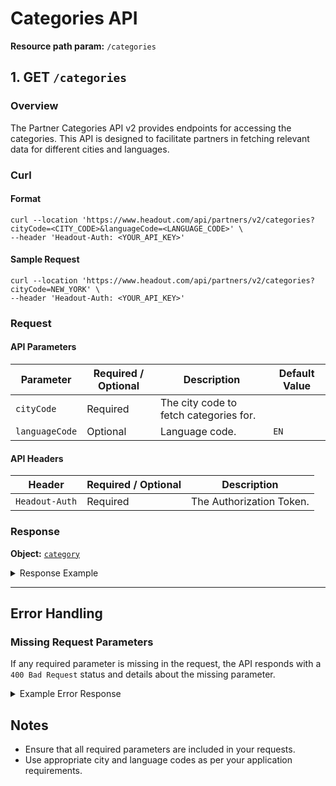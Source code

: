 # Categories API
**Resource path param:** `/categories`

## 1. <a name="GET - /categories"></a>GET `/categories`

### Overview
The Partner Categories API v2 provides endpoints for accessing the categories. This API is designed to facilitate partners in fetching relevant data for different cities and languages.

### Curl

#### Format
```shell
curl --location 'https://www.headout.com/api/partners/v2/categories?cityCode=<CITY_CODE>&languageCode=<LANGUAGE_CODE>' \
--header 'Headout-Auth: <YOUR_API_KEY>'
```

#### Sample Request
```shell
curl --location 'https://www.headout.com/api/partners/v2/categories?cityCode=NEW_YORK' \
--header 'Headout-Auth: <YOUR_API_KEY>'
```

### Request

#### API Parameters
| Parameter      | Required / Optional | Description                            | Default Value |
|----------------|---------------------|----------------------------------------|---------------|
| `cityCode`     | Required            | The city code to fetch categories for. |               |
| `languageCode` | Optional            | Language code.                         | `EN`          |

#### API Headers
| Header         | Required / Optional | Description              |
|----------------|---------------------|--------------------------|
| `Headout-Auth` | Required            | The Authorization Token. |


### Response

**Object:** [`category`](/object-models/v2/Category.md)

<details>
<summary>Response Example</summary>

```json
{
    "categories": [
        {
            "id": "1",
            "name": "Tickets",
            "urlSlugs": {
                "EN": "/tickets-new_york-ca-1~21553/",
                "ES": "/es/entradas-new_york-ca-1~21553/",
                "FR": "/fr/billets-new_york-ca-1~21553/",
                "IT": "/it/biglietti-new_york-ca-1~21553/",
                "DE": "/de/tickets-new_york-ca-1~21553/",
                "PT": "/pt/ingressos-new_york-ca-1~21553/",
                "NL": "/nl/tickets-new_york-ca-1~21553/"
            },
            "canonicalUrl": "https://www.headout.com/tickets-new_york-ca-1~21553/"
        },
        {
            "id": "2",
            "name": "Tours",
            "urlSlugs": {
                "EN": "/tours-new_york-ca-2~21553/",
                "ES": "/es/tours-new_york-ca-2~21553/",
                "FR": "/fr/visites-new_york-ca-2~21553/",
                "IT": "/it/tour-new_york-ca-2~21553/",
                "DE": "/de/touren-new_york-ca-2~21553/",
                "PT": "/pt/tours-new_york-ca-2~21553/",
                "NL": "/nl/tours-new_york-ca-2~21553/"
            },
            "canonicalUrl": "https://www.headout.com/tours-new_york-ca-2~21553/"
        },
        {
            "id": "7",
            "name": "Entertainment",
            "urlSlugs": {
                "EN": "/entertainment-new_york-ca-7~21553/",
                "ES": "/es/entretenimiento-new_york-ca-7~21553/",
                "FR": "/fr/loisirs-new_york-ca-7~21553/",
                "IT": "/it/intrattenimento-new_york-ca-7~21553/",
                "DE": "/de/unterhaltung-new_york-ca-7~21553/",
                "PT": "/pt/entretenimento-new_york-ca-7~21553/",
                "NL": "/nl/entertainment-new_york-ca-7~21553/"
            },
            "canonicalUrl": "https://www.headout.com/entertainment-new_york-ca-7~21553/"
        }
    ],
    "language": "ES",
    "city": "NEW_YORK"
}
```

</details>

---

## Error Handling

### Missing Request Parameters
If any required parameter is missing in the request, the API responds with a `400 Bad Request` status and details about the missing parameter.

<details>
<summary>Example Error Response</summary>

```json
{
  "status": 400,
  "error": {
    "code": "E_MISSING_PARAMETER",
    "message": "Missing required parameter: [parameter_name]"
  }
}
```

</details>

## Notes
- Ensure that all required parameters are included in your requests.
- Use appropriate city and language codes as per your application requirements.
